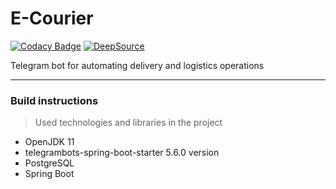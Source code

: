 # E-Courier

[![Codacy Badge](https://api.codacy.com/project/badge/Grade/fe9dc717e93b428fb17029db6b808df7)](https://app.codacy.com/gh/Shohjahon/ecourier?utm_source=github.com&utm_medium=referral&utm_content=Shohjahon/ecourier&utm_campaign=Badge_Grade_Settings) 
[![DeepSource](https://deepsource.io/gh/Shohjahon/ecourier.svg/?label=active+issues&show_trend=true&token=_wq9xOYrHF11M0MnqqWjKWVp)](https://deepsource.io/gh/Shohjahon/ecourier/?ref=repository-badge)


Telegram bot for automating delivery and logistics operations

---

###  Build instructions

> Used technologies and libraries in the project

* OpenJDK 11
* telegrambots-spring-boot-starter 5.6.0 version
* PostgreSQL
* Spring Boot

